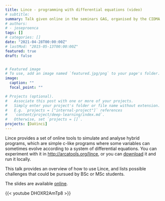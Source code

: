 ```yaml
---
title: Lince - programming with differential equations (video)
# subtitle: 
summary: Talk given online in the seminars GAG, organised by the CIDMA group of the University of Aveiro, Portugal.
# authors:
# - joseproenca
tags: []
# categories: []
date: "2021-04-28T00:00:00Z"
# lastMod: "2015-05-13T00:00:00Z"
featured: true
draft: false


# Featured image
# To use, add an image named `featured.jpg/png` to your page's folder. 
image:
  caption: ""
  focal_point: ""

# Projects (optional).
#   Associate this post with one or more of your projects.
#   Simply enter your project's folder or file name without extension.
#   E.g. `projects = ["internal-project"]` references 
#   `content/project/deep-learning/index.md`.
#   Otherwise, set `projects = []`.
projects: [DaVinci]
---
```


Lince provides a set of online tools to simulate and analyse hybrid programs, which are simple c-like programs where some variables can sometimes evolve according to a system of differential equations. You can experiment with it in http://arcatools.org/lince, or you can [download](https://github.com/arcalab/lince) it and run it locally.

This talk provides an overview of how to use Lince, and lists possible challenges that could be pursued by BSc or MSc students.

The slides are available [online](https://docs.google.com/presentation/d/1Preif0pc99FxSlXRImtWv1SHTSXKwG150pDVy9bOWpU/edit?usp=sharing).

{{< youtube DHOXR2AmTp8 >}}